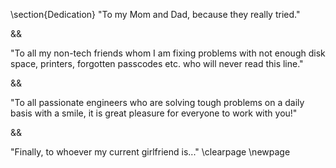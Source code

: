 \section{Dedication}
"To my Mom and Dad, because they really tried."

\&\&

"To all my non-tech friends whom I am fixing problems with not enough disk space, printers, forgotten passcodes etc. who will never read this line."

\&\&

"To all passionate engineers who are solving tough problems on a daily basis with a smile, it is great pleasure for everyone to work with you!"

\&\&

"Finally, to whoever my current girlfriend is..."
\clearpage 
\newpage